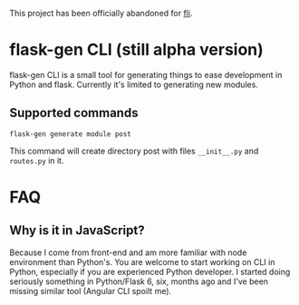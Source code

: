 This project has been officially abandoned for [fli](https://github.com/xgebi/fli).

# flask-gen CLI (still alpha version)

flask-gen CLI is a small tool for generating things to ease development in Python and flask. Currently it's limited to generating new modules.

## Supported commands

```
flask-gen generate module post
```

This command will create directory post with files `__init__.py` and `routes.py` in it.

# FAQ

## Why is it in JavaScript?

Because I come from front-end and am more familiar with node environment than Python's. You are welcome to start working on CLI in Python, especially if you are experienced Python developer. I started doing seriously something in Python/Flask 6, six, months ago and I've been missing similar tool (Angular CLI spoilt me).
